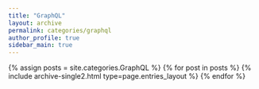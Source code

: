 ```yaml
---
title: "GraphQL"
layout: archive
permalink: categories/graphql
author_profile: true
sidebar_main: true
---
```


{% assign posts = site.categories.GraphQL %}
{% for post in posts %} {% include archive-single2.html type=page.entries_layout %} {% endfor %}
